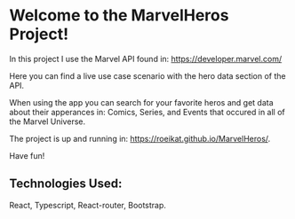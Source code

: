 # Welcome to the MarvelHeros Project!

In this project I use the Marvel API found in: https://developer.marvel.com/

Here you can find a live use case scenario with the hero data section of the API.

When using the app you can search for your favorite heros and get data about their apperances in: Comics, Series, and Events that
occured in all of the Marvel Universe.

The project is up and running in: https://roeikat.github.io/MarvelHeros/.

Have fun! 

## Technologies Used: 
React,
Typescript,
React-router,
Bootstrap.

